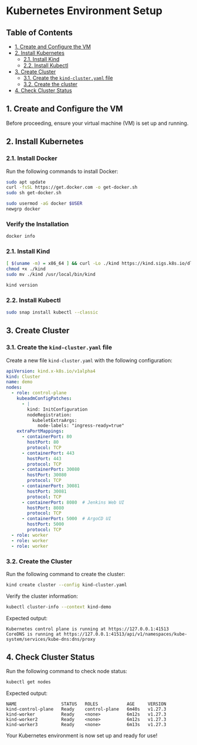 # Kubernetes Environment Setup

## Table of Contents
- [1. Create and Configure the VM](#1-create-and-configure-the-vm)
- [2. Install Kubernetes](#2-install-kubernetes)
  - [2.1. Install Kind](#21-install-kind)
  - [2.2. Install Kubectl](#22-install-kubectl)
- [3. Create Cluster](#3-create-cluster)
  - [3.1. Create the `kind-cluster.yaml` file](#31-create-the-kind-clusteryaml-file)
  - [3.2. Create the cluster](#32-create-the-cluster)
- [4. Check Cluster Status](#4-check-cluster-status)

## 1. Create and Configure the VM

Before proceeding, ensure your virtual machine (VM) is set up and running.

## 2. Install Kubernetes

### 2.1. Install Docker
Run the following commands to install Docker:
```sh
sudo apt update
curl -fsSL https://get.docker.com -o get-docker.sh
sudo sh get-docker.sh

sudo usermod -aG docker $USER
newgrp docker
```

### Verify the Installation
```sh
docker info
```

### 2.1. Install Kind
```sh
[ $(uname -m) = x86_64 ] && curl -Lo ./kind https://kind.sigs.k8s.io/dl/v0.20.0/kind-linux-amd64
chmod +x ./kind
sudo mv ./kind /usr/local/bin/kind

kind version
```

### 2.2. Install Kubectl
```sh
sudo snap install kubectl --classic
```

## 3. Create Cluster

### 3.1. Create the `kind-cluster.yaml` file
Create a new file `kind-cluster.yaml` with the following configuration:

```yaml
apiVersion: kind.x-k8s.io/v1alpha4
kind: Cluster
name: demo
nodes:
  - role: control-plane
    kubeadmConfigPatches:
      - |
        kind: InitConfiguration
        nodeRegistration:
          kubeletExtraArgs:
            node-labels: "ingress-ready=true"
    extraPortMappings:
      - containerPort: 80
        hostPort: 80
        protocol: TCP
      - containerPort: 443
        hostPort: 443
        protocol: TCP
      - containerPort: 30080
        hostPort: 30080
        protocol: TCP
      - containerPort: 30081
        hostPort: 30081
        protocol: TCP
      - containerPort: 8080  # Jenkins Web UI
        hostPort: 8080
        protocol: TCP
      - containerPort: 5000  # ArgoCD UI
        hostPort: 5000
        protocol: TCP
  - role: worker
  - role: worker
  - role: worker
```

### 3.2. Create the Cluster
Run the following command to create the cluster:
```sh
kind create cluster --config kind-cluster.yaml
```

Verify the cluster information:
```sh
kubectl cluster-info --context kind-demo
```
Expected output:
```
Kubernetes control plane is running at https://127.0.0.1:41513
CoreDNS is running at https://127.0.0.1:41513/api/v1/namespaces/kube-system/services/kube-dns:dns/proxy
```

## 4. Check Cluster Status
Run the following command to check node status:
```sh
kubectl get nodes
```
Expected output:
```
NAME                 STATUS   ROLES           AGE     VERSION
kind-control-plane   Ready    control-plane   6m40s   v1.27.3
kind-worker          Ready    <none>          6m12s   v1.27.3
kind-worker2         Ready    <none>          6m12s   v1.27.3
kind-worker3         Ready    <none>          6m13s   v1.27.3
```

Your Kubernetes environment is now set up and ready for use!

